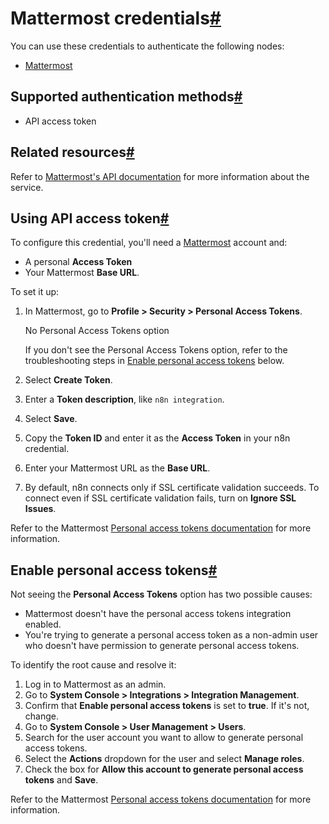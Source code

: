 [](https://github.com/n8n-io/n8n-docs/edit/main/docs/integrations/builtin/credentials/mattermost.md "Edit this page")

# Mattermost credentials[#](#mattermost-credentials "Permanent link")

You can use these credentials to authenticate the following nodes:

*   [Mattermost](../../app-nodes/n8n-nodes-base.mattermost/)

## Supported authentication methods[#](#supported-authentication-methods "Permanent link")

*   API access token

## Related resources[#](#related-resources "Permanent link")

Refer to [Mattermost's API documentation](https://api.mattermost.com/) for more information about the service.

## Using API access token[#](#using-api-access-token "Permanent link")

To configure this credential, you'll need a [Mattermost](https://www.mattermost.com/) account and:

*   A personal **Access Token**
*   Your Mattermost **Base URL**.

To set it up:

1.  In Mattermost, go to **Profile > Security > Personal Access Tokens**.
    
    No Personal Access Tokens option
    
    If you don't see the Personal Access Tokens option, refer to the troubleshooting steps in [Enable personal access tokens](#enable-personal-access-tokens) below.
    
2.  Select **Create Token**.
    
3.  Enter a **Token description**, like `n8n integration`.
4.  Select **Save**.
5.  Copy the **Token ID** and enter it as the **Access Token** in your n8n credential.
6.  Enter your Mattermost URL as the **Base URL**.
7.  By default, n8n connects only if SSL certificate validation succeeds. To connect even if SSL certificate validation fails, turn on **Ignore SSL Issues**.

Refer to the Mattermost [Personal access tokens documentation](https://developers.mattermost.com/integrate/reference/personal-access-token/) for more information.

## Enable personal access tokens[#](#enable-personal-access-tokens "Permanent link")

Not seeing the **Personal Access Tokens** option has two possible causes:

*   Mattermost doesn't have the personal access tokens integration enabled.
*   You're trying to generate a personal access token as a non-admin user who doesn't have permission to generate personal access tokens.

To identify the root cause and resolve it:

1.  Log in to Mattermost as an admin.
2.  Go to **System Console > Integrations > Integration Management**.
3.  Confirm that **Enable personal access tokens** is set to **true**. If it's not, change.
4.  Go to **System Console > User Management > Users**.
5.  Search for the user account you want to allow to generate personal access tokens.
6.  Select the **Actions** dropdown for the user and select **Manage roles**.
7.  Check the box for **Allow this account to generate personal access tokens** and **Save**.

Refer to the Mattermost [Personal access tokens documentation](https://developers.mattermost.com/integrate/reference/personal-access-token/) for more information.